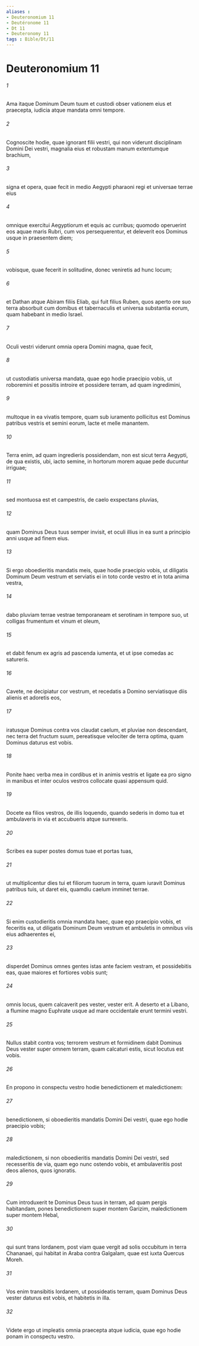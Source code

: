```yaml
---
aliases : 
- Deuteronomium 11
- Deutéronome 11
- Dt 11
- Deuteronomy 11
tags : Bible/Dt/11
---
```


# Deuteronomium 11

###### 1
Ama itaque Dominum Deum tuum et custodi obser vationem eius et praecepta, iudicia atque mandata omni tempore.
###### 2
Cognoscite hodie, quae ignorant filii vestri, qui non viderunt disciplinam Domini Dei vestri, magnalia eius et robustam manum extentumque brachium, 
###### 3
signa et opera, quae fecit in medio Aegypti pharaoni regi et universae terrae eius 
###### 4
omnique exercitui Aegyptiorum et equis ac curribus; quomodo operuerint eos aquae maris Rubri, cum vos persequerentur, et deleverit eos Dominus usque in praesentem diem; 
###### 5
vobisque, quae fecerit in solitudine, donec veniretis ad hunc locum; 
###### 6
et Dathan atque Abiram filiis Eliab, qui fuit filius Ruben, quos aperto ore suo terra absorbuit cum domibus et tabernaculis et universa substantia eorum, quam habebant in medio Israel.
###### 7
Oculi vestri viderunt omnia opera Domini magna, quae fecit, 
###### 8
ut custodiatis universa mandata, quae ego hodie praecipio vobis, ut roboremini et possitis introire et possidere terram, ad quam ingredimini, 
###### 9
multoque in ea vivatis tempore, quam sub iuramento pollicitus est Dominus patribus vestris et semini eorum, lacte et melle manantem. 
###### 10
Terra enim, ad quam ingredieris possidendam, non est sicut terra Aegypti, de qua existis, ubi, iacto semine, in hortorum morem aquae pede ducuntur irriguae; 
###### 11
sed montuosa est et campestris, de caelo exspectans pluvias, 
###### 12
quam Dominus Deus tuus semper invisit, et oculi illius in ea sunt a principio anni usque ad finem eius.
###### 13
Si ergo oboedieritis mandatis meis, quae hodie praecipio vobis, ut diligatis Dominum Deum vestrum et serviatis ei in toto corde vestro et in tota anima vestra, 
###### 14
dabo pluviam terrae vestrae temporaneam et serotinam in tempore suo, ut colligas frumentum et vinum et oleum, 
###### 15
et dabit fenum ex agris ad pascenda iumenta, et ut ipse comedas ac satureris. 
###### 16
Cavete, ne decipiatur cor vestrum, et recedatis a Domino serviatisque diis alienis et adoretis eos, 
###### 17
iratusque Dominus contra vos claudat caelum, et pluviae non descendant, nec terra det fructum suum, pereatisque velociter de terra optima, quam Dominus daturus est vobis.
###### 18
Ponite haec verba mea in cordibus et in animis vestris et ligate ea pro signo in manibus et inter oculos vestros collocate quasi appensum quid. 
###### 19
Docete ea filios vestros, de illis loquendo, quando sederis in domo tua et ambulaveris in via et accubueris atque surrexeris. 
###### 20
Scribes ea super postes domus tuae et portas tuas, 
###### 21
ut multiplicentur dies tui et filiorum tuorum in terra, quam iuravit Dominus patribus tuis, ut daret eis, quamdiu caelum imminet terrae. 
###### 22
Si enim custodieritis omnia mandata haec, quae ego praecipio vobis, et feceritis ea, ut diligatis Dominum Deum vestrum et ambuletis in omnibus viis eius adhaerentes ei, 
###### 23
disperdet Dominus omnes gentes istas ante faciem vestram, et possidebitis eas, quae maiores et fortiores vobis sunt; 
###### 24
omnis locus, quem calcaverit pes vester, vester erit. A deserto et a Libano, a flumine magno Euphrate usque ad mare occidentale erunt termini vestri. 
###### 25
Nullus stabit contra vos; terrorem vestrum et formidinem dabit Dominus Deus vester super omnem terram, quam calcaturi estis, sicut locutus est vobis.
###### 26
En propono in conspectu vestro hodie benedictionem et maledictionem: 
###### 27
benedictionem, si oboedieritis mandatis Domini Dei vestri, quae ego hodie praecipio vobis; 
###### 28
maledictionem, si non oboedieritis mandatis Domini Dei vestri, sed recesseritis de via, quam ego nunc ostendo vobis, et ambulaveritis post deos alienos, quos ignoratis. 
###### 29
Cum introduxerit te Dominus Deus tuus in terram, ad quam pergis habitandam, pones benedictionem super montem Garizim, maledictionem super montem Hebal, 
###### 30
qui sunt trans Iordanem, post viam quae vergit ad solis occubitum in terra Chananaei, qui habitat in Araba contra Galgalam, quae est iuxta Quercus Moreh. 
###### 31
Vos enim transibitis Iordanem, ut possideatis terram, quam Dominus Deus vester daturus est vobis, et habitetis in illa. 
###### 32
Videte ergo ut impleatis omnia praecepta atque iudicia, quae ego hodie ponam in conspectu vestro.
